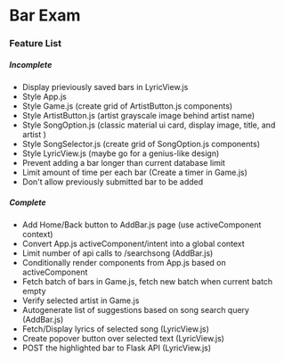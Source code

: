# Bar Exam

### Feature List
##### Incomplete
* Display prieviously saved bars in LyricView.js
* Style App.js
* Style Game.js (create grid of ArtistButton.js components)
* Style ArtistButton.js (artist grayscale image behind artist name)
* Style SongOption.js (classic material ui card, display image, title, and artist )
* Style SongSelector.js (create grid of SongOption.js components)
* Style LyricView.js (maybe go for a genius-like design)
* Prevent adding a bar longer than current database limit
* Limit amount of time per each bar (Create a timer in Game.js)
* Don't allow previously submitted bar to be added
##### Complete
* Add Home/Back button to AddBar.js page (use activeComponent context) 
* Convert App.js activeComponent/intent into a global context
* Limit number of api calls to /searchsong (AddBar.js)
* Conditionally render components from App.js based on activeComponent
* Fetch batch of bars in Game.js, fetch new batch when current batch empty
* Verify selected artist in Game.js
* Autogenerate list of suggestions based on song search query (AddBar.js)
* Fetch/Display lyrics of selected song (LyricView.js)
* Create popover button over selected text (LyricView.js)
* POST the highlighted bar to Flask API (LyricView.js)